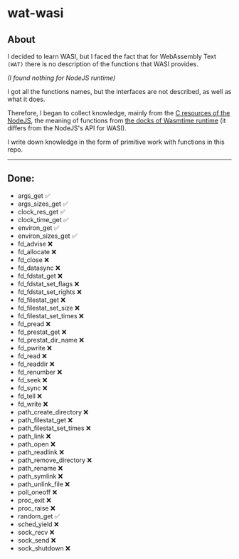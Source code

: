 # wat-wasi

## About

I decided to learn WASI, but I faced the fact that for WebAssembly Text `(WAT)` there is no description of the functions that WASI provides.

_(I found nothing for NodeJS runtime)_

I got all the functions names, but the interfaces are not described, as well as what it does.

Therefore, I began to collect knowledge, mainly from the [C resources of the NodeJS](https://github.com/nodejs/node/blob/50477fa35367bb76e5f56ac93d661b01a5578cec/deps/uvwasi/src/uvwasi.c), the meaning of functions from [the docks of Wasmtime runtime](https://github.com/bytecodealliance/wasmtime/blob/c19c729214e2237902eb177609643cb6523b7f2b/crates/wasi/witx/wasi_snapshot_preview1.witx#L11) (it differs from the NodeJS's API for WASI).

I write down knowledge in the form of primitive work with functions in this repo.

---

## Done:

-   args_get ✅
-   args_sizes_get ✅
-   clock_res_get ✅
-   clock_time_get ✅
-   environ_get ✅
-   environ_sizes_get ✅
-   fd_advise ❌
-   fd_allocate ❌
-   fd_close ❌
-   fd_datasync ❌
-   fd_fdstat_get ❌
-   fd_fdstat_set_flags ❌
-   fd_fdstat_set_rights ❌
-   fd_filestat_get ❌
-   fd_filestat_set_size ❌
-   fd_filestat_set_times ❌
-   fd_pread ❌
-   fd_prestat_get ❌
-   fd_prestat_dir_name ❌
-   fd_pwrite ❌
-   fd_read ❌
-   fd_readdir ❌
-   fd_renumber ❌
-   fd_seek ❌
-   fd_sync ❌
-   fd_tell ❌
-   fd_write ❌
-   path_create_directory ❌
-   path_filestat_get ❌
-   path_filestat_set_times ❌
-   path_link ❌
-   path_open ❌
-   path_readlink ❌
-   path_remove_directory ❌
-   path_rename ❌
-   path_symlink ❌
-   path_unlink_file ❌
-   poll_oneoff ❌
-   proc_exit ❌
-   proc_raise ❌
-   random_get ✅
-   sched_yield ❌
-   sock_recv ❌
-   sock_send ❌
-   sock_shutdown ❌
